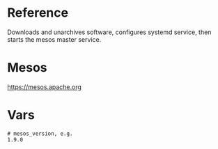 # Reference
Downloads and unarchives software, configures systemd service, then starts the mesos master service.

# Mesos
https://mesos.apache.org

# Vars
```
# mesos_version, e.g.
1.9.0
```